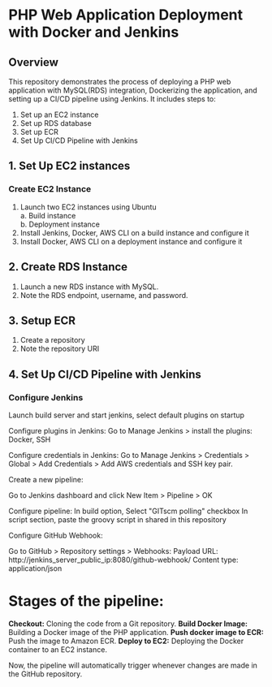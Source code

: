 # PHP Web Application Deployment with Docker and Jenkins

## Overview

This repository demonstrates the process of deploying a PHP web application with MySQL(RDS) integration, Dockerizing the application, and setting up a CI/CD pipeline using Jenkins. It includes steps to:

1. Set up an EC2 instance  
2. Set up RDS database  
3. Set up ECR  
4. Set Up CI/CD Pipeline with Jenkins

## 1. Set Up EC2 instances

### Create EC2 Instance

1. Launch two EC2 instances using Ubuntu  
   a. Build instance  
   b. Deployment instance
2. Install Jenkins, Docker, AWS CLI on a build instance and configure it
3. Install Docker, AWS CLI on a deployment instance and configure it
   
## 2. Create RDS Instance

1. Launch a new RDS instance with MySQL.
2. Note the RDS endpoint, username, and password.

## 3. Setup ECR

1. Create a repository
2. Note the repository URI

## 4. Set Up CI/CD Pipeline with Jenkins

### Configure Jenkins

Launch build server and start jenkins, select default plugins on startup

Configure plugins in Jenkins:
Go to Manage Jenkins > install the plugins: Docker, SSH

Configure credentials in Jenkins:
Go to Manage Jenkins > Credentials > Global > Add Credentials > Add AWS credentials and SSH key pair.

Create a new pipeline:

Go to Jenkins dashboard and click New Item > Pipeline > OK

Configure pipeline:
In build option, Select "GITscm polling" checkbox
In script section, paste the groovy script in shared in this repository

Configure GitHub Webhook:

Go to GitHub > Repository settings > Webhooks:
Payload URL: http://jenkins_server_public_ip:8080/github-webhook/
Content type: application/json


# Stages of the pipeline:

**Checkout:** Cloning the code from a Git repository.
**Build Docker Image:** Building a Docker image of the PHP application.
**Push docker image to ECR:** Push the image to Amazon ECR.
**Deploy to EC2:** Deploying the Docker container to an EC2 instance.

Now, the pipeline will automatically trigger whenever changes are made in the GitHub repository.

